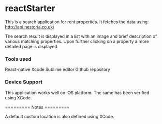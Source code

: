 # reactStarter

This is a search application for rent properties. It fetches the data using: http://api.nestoria.co.uk/

The search result is displayed in a list with an image and brief description of various matching properties.
Upon further clicking on a property a more detailed page is displayed.

### Tools used

React-native
Xcode
Sublime editor
Github repository

### Device Support

This application works well on iOS platform. The same has been verified using XCode.

========= Notes =========

A default custom location is also defined using XCode.